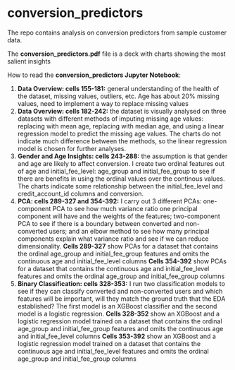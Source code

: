 # conversion_predictors
The repo contains analysis on conversion predictors from sample customer data. 

The **conversion_predictors.pdf** file is a deck with charts showing the most salient insights

How to read the **conversion_predictors Jupyter Notebook**:
1. **Data Overview: cells 155-181:** general understanding of the health of the dataset, missing values, outliers, etc. Age has about 20% missing values, need to implement a way to replace missing values
2. **Data Overview: cells 182-242:**  the dataset is visually analysed on three datasets with different methods of imputing missing age values: replacing with mean age, replacing with median age, and using a linear regression model to predict the missing age values. The charts do not indicate much difference between the methods, so the linear regression model is chosen for further analyses.
3. **Gender and Age Insights: cells 243-288:**  the assumption is that gender and age are likely to affect conversion. I create two ordinal features out of age and initial_fee_level: age_group and initial_fee_group to see if there are benefits in using the ordinal values over the continous values. The charts indicate some relationship between the initial_fee_level and credit_account_id columns and conversion.
4. **PCA: cells 289-327 and 354-392:**  I carry out 3 different PCAs: one-component PCA to see how much variance ratio one principal component will have and the weights of the features; two-component PCA to see if there is a boundary between converted and non-converted users; and an elbow method to see how many principal components explain what variance ratio and see if we can reduce dimensionality.
   **Cells 289-327**  show PCAs for a dataset that contains the ordinal age_group and initial_fee_group features and omits the continuous age and initial_fee_level columns
   **Cells 354-392**  show PCAs for a dataset that contains the continuous age and initial_fee_level features and omits the ordinal age_group and initial_fee_group columns
5. **Binary Classification: cells 328-353:**  I run two classification models to see if they can classify converted and non-converted users and which features will be important, will they match the ground truth that the EDA established? The first model is an XGBoost classifier and the second model is a logistic regression.
   **Cells 328-352**  show an XGBoost and a logistic regression model trained on a dataset that contains the ordinal age_group and initial_fee_group features and omits the continuous age and initial_fee_level columns
   **Cells 353-392**  show an XGBoost and a logistic regression model trained on a dataset that contains the continuous age and initial_fee_level features and omits the ordinal age_group and initial_fee_group columns
